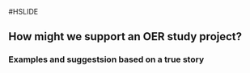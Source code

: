 #HSLIDE

## How might we support an OER study project?
### Examples and suggestsion based on a true story
